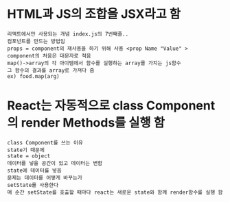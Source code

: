 # HTML과 JS의 조합을 JSX라고 함 
    리액트에서만 사용되는 개념 index.js의 7번째줄.. 
    컴포넌트를 만드는 방법임
    props = component의 재사용을 하기 위해 사용 <prop Name "Value" >
    component의 처음은 대문자로 적음
    map()->array의 각 아이템에서 함수를 실행하는 array를 가지는 js함수
    그 함수의 결과를 array로 가져다 줌
    ex) food.map(arg)
# React는 자동적으로 class Component의 render Methods를 실행 함
    class Component를 쓰는 이유
    state기 때문에
    state = object 
    데이터를 넣을 공간이 있고 데이터는 변함
    state에 데이터를 넣음
    문제는 데이터를 어떻게 바꾸는가
    setState를 사용한다
    매 순간 setState를 호출할 때마다 react는 새로운 state와 함께 render함수를 실행 함